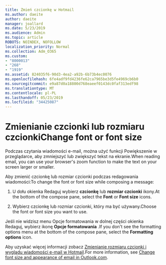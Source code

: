 ```yaml
---
title: Zmień czcionkę w Hotmail
ms.author: daeite
author: daeite
manager: joallard
ms.date: 5/23/2019
ms.audience: Admin
ms.topic: article
ROBOTS: NOINDEX, NOFOLLOW
localization_priority: Normal
ms.collection: Adm_O365
ms.custom:
- "8000013"
- "268"
- "1919"
ms.assetid: 824035f6-90d3-4ea2-a92b-6b73b4ec0076
ms.openlocfilehash: 6fe4adf9fd4236fe62ca7965be3d5fe4969cb6b0
ms.sourcegitcommit: e9a87d0a18800d768eaeef0143dc0faf313edf98
ms.translationtype: MT
ms.contentlocale: pl-PL
ms.lasthandoff: 05/23/2019
ms.locfileid: "34425087"
---
```

# <a name="change-font-or-font-size"></a><span data-ttu-id="53e6d-102">Zmienianie czcionki lub rozmiaru czcionki</span><span class="sxs-lookup"><span data-stu-id="53e6d-102">Change font or font size</span></span>

<span data-ttu-id="53e6d-103">Podczas czytania wiadomości e-mail, można użyć funkcji Powiększenie w przeglądarce, aby zmniejszyć lub zwiększyć tekst na ekranie.</span><span class="sxs-lookup"><span data-stu-id="53e6d-103">When reading email, you can use your browser's zoom function to make the text on your screen larger or smaller.</span></span>
  
<span data-ttu-id="53e6d-104">Aby zmienić czcionkę lub rozmiar czcionki podczas redagowania wiadomości:</span><span class="sxs-lookup"><span data-stu-id="53e6d-104">To change the font or font size while composing a message:</span></span>
  
1. <span data-ttu-id="53e6d-105">U dołu okienka Redaguj wybierz **czcionkę** lub **rozmiar czcionki** ikony.</span><span class="sxs-lookup"><span data-stu-id="53e6d-105">At the bottom of the compose pane, select the **Font** or **Font size** icons.</span></span>

2. <span data-ttu-id="53e6d-106">Wybierz czcionkę lub rozmiar czcionki, który ma być używany.</span><span class="sxs-lookup"><span data-stu-id="53e6d-106">Choose the font or font size you want to use.</span></span>

<span data-ttu-id="53e6d-107">Jeśli nie widzisz menu Opcje formatowania w dolnej części okienka Redaguj, wybierz ikonę **Opcje formatowania** .</span><span class="sxs-lookup"><span data-stu-id="53e6d-107">If you don't see the formatting options menu at the bottom of the compose pane, select the **Formatting options** icon.</span></span>
  
<span data-ttu-id="53e6d-108">Aby uzyskać więcej informacji zobacz [Zmienianie rozmiaru czcionki i wyglądu wiadomości e-mail w Hotmail](https://go.microsoft.com/fwlink/p/?linkid=873130).</span><span class="sxs-lookup"><span data-stu-id="53e6d-108">For more information, see [Change font size and appearance of email in Outlook.com](https://go.microsoft.com/fwlink/p/?linkid=873130).</span></span>
